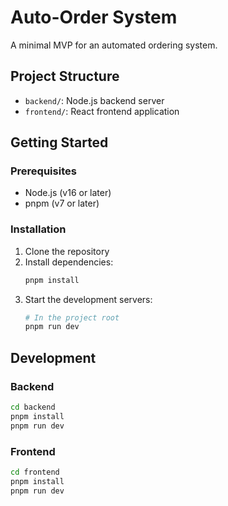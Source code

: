 # Auto-Order System

A minimal MVP for an automated ordering system.

## Project Structure

- `backend/`: Node.js backend server
- `frontend/`: React frontend application

## Getting Started

### Prerequisites

- Node.js (v16 or later)
- pnpm (v7 or later)

### Installation

1. Clone the repository
2. Install dependencies:
   ```bash
   pnpm install
   ```
3. Start the development servers:
   ```bash
   # In the project root
   pnpm run dev
   ```

## Development

### Backend

```bash
cd backend
pnpm install
pnpm run dev
```

### Frontend

```bash
cd frontend
pnpm install
pnpm run dev
```
